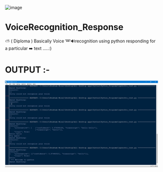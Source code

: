 ![image](https://github.com/shubham-misal/VoiceRecognition_Response/assets/96921440/a949abf4-f451-40f6-81fd-14725bef8922)

# VoiceRecognition_Response
⛅ ( Diploma ) Basically Voice ➿🔊recognition using python responding for a particular ➡️ text  .....:) 
<h1> OUTPUT :- </h1>
<img src="https://github.com/shubham-misal/VoiceRecognition_Response/blob/main/Screenshot_20230306_113846.png">
